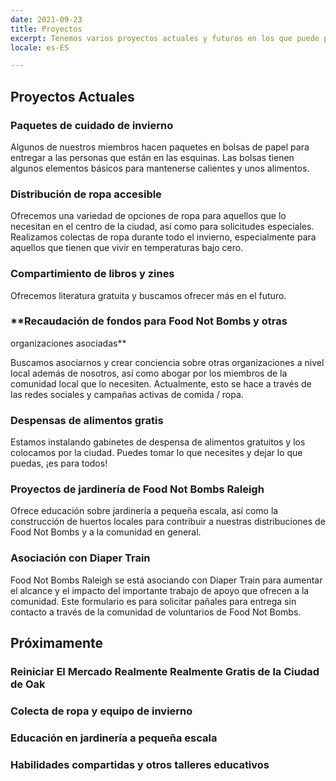 ```yaml
---
date: 2021-09-23
title: Proyectos
excerpt: Tenemos varios proyectos actuales y futuros en los que puede participar.
locale: es-ES

---
```

## Proyectos Actuales

### **Paquetes de cuidado de invierno**

Algunos de nuestros miembros hacen paquetes en bolsas de papel para entregar a las personas que están en las esquinas. Las bolsas tienen algunos elementos básicos para mantenerse calientes y unos alimentos.

### **Distribución de ropa accesible**

Ofrecemos una variedad de opciones de ropa para aquellos que lo necesitan en el centro de la ciudad, así como para solicitudes especiales. Realizamos colectas de ropa durante todo el invierno, especialmente para aquellos que tienen que vivir en temperaturas bajo cero.

### **Compartimiento de libros y zines**

Ofrecemos literatura gratuita y buscamos ofrecer más en el futuro.

### **Recaudación de fondos para Food Not Bombs y otras  
organizaciones asociadas**

Buscamos asociarnos y crear conciencia sobre otras organizaciones a nivel local además de nosotros, así como abogar por los miembros de la comunidad local que lo necesiten. Actualmente, esto se hace a través de las redes sociales y campañas activas de comida / ropa.

### **Despensas de alimentos gratis**

Estamos instalando gabinetes de despensa de alimentos gratuitos y los colocamos por la ciudad. Puedes tomar lo que necesites y dejar lo que puedas, ¡es para todos!

### **Proyectos de jardinería de Food Not Bombs Raleigh**

Ofrece educación sobre jardinería a pequeña escala, así como la construcción de huertos locales para contribuir a nuestras distribuciones de Food Not Bombs y a la comunidad en general.

### **Asociación con Diaper Train**

Food Not Bombs Raleigh se está asociando con Diaper Train para aumentar el alcance y el impacto del importante trabajo de apoyo que ofrecen a la comunidad. Este formulario es para solicitar pañales para entrega sin contacto a través de la comunidad de voluntarios de Food Not Bombs.

## Próximamente

### Reiniciar El Mercado Realmente Realmente Gratis de la Ciudad de Oak

### Colecta de ropa y equipo de invierno

### Educación en jardinería a pequeña escala

### Habilidades compartidas y otros talleres educativos